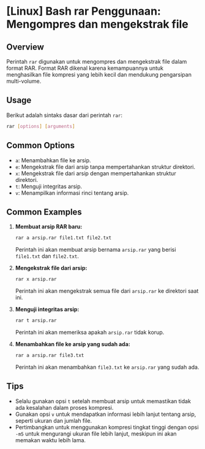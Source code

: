 # [Linux] Bash rar Penggunaan: Mengompres dan mengekstrak file

## Overview
Perintah `rar` digunakan untuk mengompres dan mengekstrak file dalam format RAR. Format RAR dikenal karena kemampuannya untuk menghasilkan file kompresi yang lebih kecil dan mendukung pengarsipan multi-volume.

## Usage
Berikut adalah sintaks dasar dari perintah `rar`:

```bash
rar [options] [arguments]
```

## Common Options
- `a`: Menambahkan file ke arsip.
- `e`: Mengekstrak file dari arsip tanpa mempertahankan struktur direktori.
- `x`: Mengekstrak file dari arsip dengan mempertahankan struktur direktori.
- `t`: Menguji integritas arsip.
- `v`: Menampilkan informasi rinci tentang arsip.

## Common Examples
1. **Membuat arsip RAR baru:**
   ```bash
   rar a arsip.rar file1.txt file2.txt
   ```
   Perintah ini akan membuat arsip bernama `arsip.rar` yang berisi `file1.txt` dan `file2.txt`.

2. **Mengekstrak file dari arsip:**
   ```bash
   rar x arsip.rar
   ```
   Perintah ini akan mengekstrak semua file dari `arsip.rar` ke direktori saat ini.

3. **Menguji integritas arsip:**
   ```bash
   rar t arsip.rar
   ```
   Perintah ini akan memeriksa apakah `arsip.rar` tidak korup.

4. **Menambahkan file ke arsip yang sudah ada:**
   ```bash
   rar a arsip.rar file3.txt
   ```
   Perintah ini akan menambahkan `file3.txt` ke `arsip.rar` yang sudah ada.

## Tips
- Selalu gunakan opsi `t` setelah membuat arsip untuk memastikan tidak ada kesalahan dalam proses kompresi.
- Gunakan opsi `v` untuk mendapatkan informasi lebih lanjut tentang arsip, seperti ukuran dan jumlah file.
- Pertimbangkan untuk menggunakan kompresi tingkat tinggi dengan opsi `-m5` untuk mengurangi ukuran file lebih lanjut, meskipun ini akan memakan waktu lebih lama.